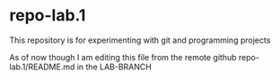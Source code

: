 # repo-lab.1
This repository is for experimenting with git and programming projects

As of now though I am editing this file from the remote github repo-lab.1/README.md in the LAB-BRANCH
